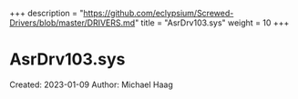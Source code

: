+++
description = "https://github.com/eclypsium/Screwed-Drivers/blob/master/DRIVERS.md"
title = "AsrDrv103.sys"
weight = 10
+++

# AsrDrv103.sys

Created: 2023-01-09
Author: Michael Haag


